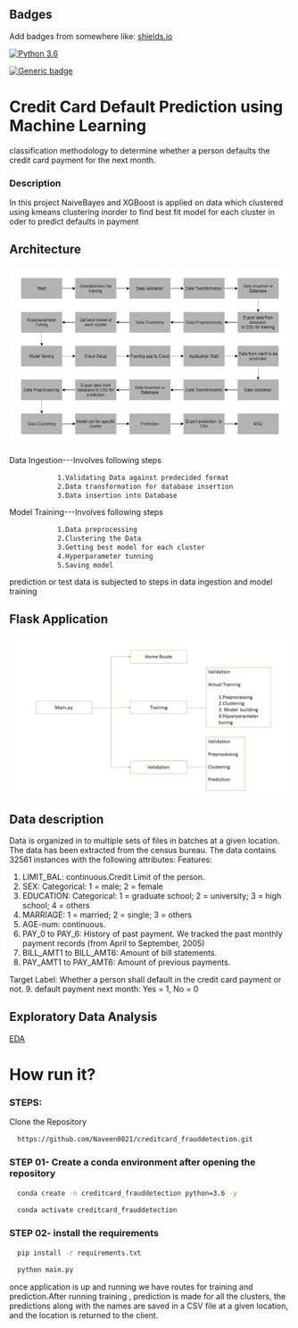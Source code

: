 ## Badges

Add badges from somewhere like: [shields.io](https://shields.io/)

[![Python 3.6](https://img.shields.io/badge/python-3.6-blue.svg)](https://www.python.org/downloads/release/python-360/)

[![Generic badge](https://img.shields.io/badge/Flask-v1.1.1-<COLOR>.svg)](https://shields.io/)
# Credit Card Default Prediction using Machine Learning

classification methodology to determine whether a person defaults the credit card payment for the next month. 

### Description
In this project NaiveBayes and XGBoost is applied on data which clustered using kmeans clustering inorder to find best fit model for each cluster in oder to predict defaults in  payment 





## Architecture

![Architecture](Architecture.jpg) 


Data Ingestion---Involves following steps

                1.Validating Data against predecided format
                2.Data transformation for database insertion
                3.Data insertion into Database

Model Training---Involves following steps

                1.Data preprocessing
                2.Clustering the Data
                3.Getting best model for each cluster
                4.Hyperparameter tunning
                5.Saving model
prediction or test data is subjected to steps in data ingestion and model training
                








## Flask Application  

![Flask Application](flask_app.PNG)
## Data description

Data is organized in to multiple sets of files in batches at a given location. The data has been extracted from the census bureau. 
The data contains 32561 instances with the following attributes:
Features:

1.	LIMIT_BAL: continuous.Credit Limit of the person.
2.	SEX: Categorical: 1 = male; 2 = female
3.	EDUCATION: Categorical: 1 = graduate school; 2 = university; 3 = high school; 4 = others
4.	MARRIAGE: 1 = married; 2 = single; 3 = others
5.	AGE-num: continuous. 
6.	PAY_0 to PAY_6: History of past payment. We tracked the past monthly payment records (from April to September, 2005)
7.	BILL_AMT1 to BILL_AMT6: Amount of bill statements.
8.	PAY_AMT1 to PAY_AMT6: Amount of previous payments. 


Target Label:
Whether a person shall default in the credit card payment or not.
9.	default payment next month:  Yes = 1, No = 0

## Exploratory Data Analysis

[EDA](EDA/creditCardFraudEDA.ipynb)

# How run it?

### STEPS:
Clone the Repository

```bash
  https://github.com/Naveen0821/creditcard_frauddetection.git
```
### STEP 01- Create a conda environment after opening the repository

```bash
  conda create -n creditcard_frauddetection python=3.6 -y

```
```bash
  conda activate creditcard_frauddetection

```
### STEP 02- install the requirements
```bash
  pip install -r requirements.txt

```
```bash
  python main.py

```
once application is up and running we have routes for training and prediction.After running training , prediction is made for all the clusters, the predictions along with the names are saved in a CSV file at a given location, and the location is returned to the client.


